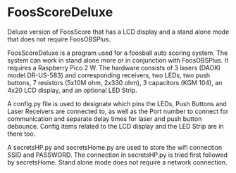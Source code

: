 # FoosScoreDeluxe
Deluxe version of FoosScore that has a LCD display and a stand alone mode that does not require FoosOBSPlus.

FoosScoreDeluxe is a program used for a foosball auto scoring system. The system can work in stand alone more or in conjunction with FoosOBSPlus.  It requires a Raspberry Pico 2 W. The hardware consists of 3 lasers (DAOKI model DR-US-583) and corresponding receivers, two LEDs, two push buttons, 7 resistors (5x10M ohm, 2x330 ohm), 3 capacitors (KGM 104), an 4x20 LCD display, and an optional LED Strip.

A config.py file is used to designate which pins the LEDs, Push Buttons and Laser Receivers are connected to, as well as the Port number to connect for communication and separate delay times for laser and push button debounce.  Config items related to the LCD display and the LED Strip are in there too.

A secretsHP.py and secretsHome.py are used to store the wifi connection SSID and PASSWORD. The connection in secretsHP.py is tried first followed by secretsHome.  Stand alone mode does not require a network connection.
